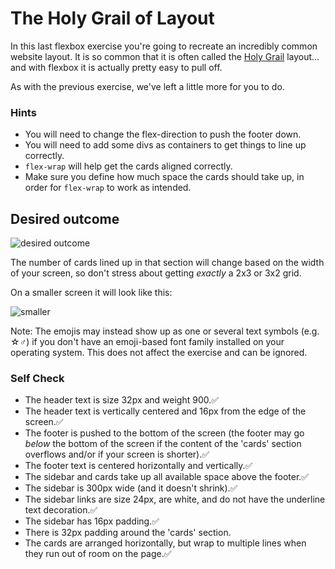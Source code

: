# The Holy Grail of Layout

In this last flexbox exercise you're going to recreate an incredibly common website layout. It is so common that it is often called the [Holy Grail](https://www.google.com/search?q=holy+grail+layout&tbm=isch&sclient=img) layout... and with flexbox it is actually pretty easy to pull off.

As with the previous exercise, we've left a little more for you to do.

### Hints
- You will need to change the flex-direction to push the footer down.
- You will need to add some divs as containers to get things to line up correctly.
- `flex-wrap` will help get the cards aligned correctly.
-  Make sure you define how much space the cards should take up, in order for `flex-wrap` to work as intended.

## Desired outcome

![desired outcome](./desired-outcome.png)

The number of cards lined up in that section will change based on the width of your screen, so don't stress about getting _exactly_ a 2x3 or 3x2 grid.

On a smaller screen it will look like this:

![smaller](./desired-outcome-smaller.png)

Note: The emojis may instead show up as one or several text symbols (e.g. &#9734;&#9794;) if you don't have an emoji-based font family installed on your operating system. This does not affect the exercise and can be ignored.

### Self Check
- The header text is size 32px and weight 900.✅
- The header text is vertically centered and 16px from the edge of the screen.✅
- The footer is pushed to the bottom of the screen (the footer may go _below_ the bottom of the screen if the content of the 'cards' section overflows and/or if your screen is shorter).✅
- The footer text is centered horizontally and vertically.✅
- The sidebar and cards take up all available space above the footer.✅
- The sidebar is 300px wide (and it doesn't shrink).✅
- The sidebar links are size 24px, are white, and do not have the underline text decoration.✅
- The sidebar has 16px padding.✅
- There is 32px padding around the 'cards' section.
- The cards are arranged horizontally, but wrap to multiple lines when they run out of room on the page.✅
